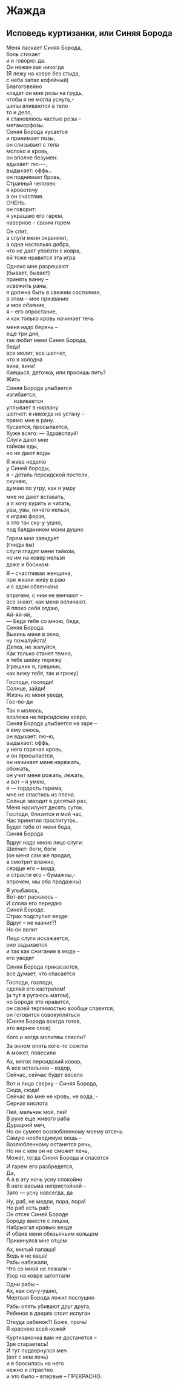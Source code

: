 # Жажда

## Исповедь куртизанки, или Синяя Борода

Меня ласкает Синяя Борода,  
боль стихает  
и я говорю: да.  
Он нежен как никогда  
(Я лежу на ковре без стыда,  
с неба запах кофейный)  
Благоговейно  
кладет он мне розы на грудь,  
чтобы я не могла уснуть,-  
шипы впиваются в тело  
то и дело,  
я становлюсь частью розы &#8211;  
метаморфозы.  
Синяя Борода кусается  
и принимает позы,  
он слизывает с тела   
молоко и кровь,  
он вполне безумен:  
вдыхает: лю---,  
выдыхает: оффь..  
он поднимает бровь,  
Странный человек:  
я кровоточу  
а он счастлив.  
ОЧЕНЬ.  
он говорит:  
я украшаю его гарем,  
наверное &#8211; своим горем&#133;  
Он спит,  
а слуги меня охраняют,  
а одна настолько добра,  
что не дает уползти с ковра,  
ей тоже нравится эта игра&#133;  
Однако мне разрешают  
(бывает, бывает)  
принять ванну &#8211;   
освежить раны,  
я должна быть в свежем состоянии,  
в этом &#8211; мое призвание  
и мое обаяние,  
я &#8211; его опростание,  
и как только кровь начинает течь&#133;  
меня надо беречь &#8211;  
еще три дня,  
так любит меня Синяя Борода,  
беда!  
все молит, все шепчет,  
что я холодна  
вина, вина!  
Каешься, деточка, или просишь пить?  
Жить&#133;  
Синяя Борода улыбается  
изгибается,  
&nbsp;&nbsp;&nbsp;&nbsp;&nbsp;извивается  
уплывает в нирвану  
шепчет: я никогда не устану &#8211;  
прямо мне в рану.  
Кусается, просыпается,  
Хуже всего: &mdash; Здравствуй!  
Слуги дают мне  
тайком еды,  
но не дают воды&#133;  
Я жива неделю  
у Синей бороды,  
я &#8211; деталь персидской постели,  
скучаю,  
думаю по утру, как я умру&#133;  
мне не дают вставать,  
а я хочу курить и читать,  
увы, увы, ничего нельзя,  
я играю ферзя,  
а это так ску-у-ушно,   
под балдахином моим душно&#133;  
Гарем мне завидует  
(гниды вы)  
слуги гладят меня тайком,  
но им на ковер нельзя  
даже и босиком&#133;  
Я &#8211; счастливая женщина,  
при жизни живу в раю  
и с адом обвенчана&#133;  
впрочем, с ним не венчают &#8211;  
все знают, как меня величают.  
Я плохо себя отдаю,  
Ай-яй-яй,  
&mdash; Беда тебе со мною, беда,  
Синяя Борода.  
Выкинь меня в окно,  
ну пожалуйста!  
Детка, не жалуйся,  
Как только станет темно,  
я тебе шейку порежу  
(грешник я, грешник,  
как вижу тебя, так и грежу&#133;)  
Господи, господи!  
Солнце, зайди!  
Жизнь из меня уведи,   
Гос-по-ди&#133;  
Так я молюсь,  
возлежа на персидском ковре,  
Синяя Борода улыбается на заре &#8211;  
я ему снюсь,  
он вдыхает: лю-ю,  
выдыхает: оффь,  
у него горячая кровь,  
и он просыпается,  
он начинает меня наряжать,  
обожать,  
он учит меня рожать, лежать,  
и вот &#8211; я умею,  
я&nbsp;&mdash; гордость гарема,  
мне не спастись из плена.  
Солнце заходит в десятый раз,  
Меня насилуют десять суток.  
Господи, близится и мой час,  
Час принятия проституток..  
Будет тебе от меня беда,  
Синяя Борода&#133;  
Вдруг надо мною лицо слуги:  
Шепчет: беги, беги  
(он меня сам же продал,  
а смотрит влажно,  
сердце его &#8211; мода,   
и страсти его &#8211; бумажны,-  
впрочем, мы оба продажны)&#133;  
Я улыбаюсь,  
Вот-вот раскаюсь &#8211;  
И слова его передаю  
Синей Бороде.  
Страх подступил везде:  
Вдруг &#8211; не казнит?!  
Но он велит&#133;  
Лицо слуги искажается,  
оно задыхается   
и так как сжигание в моде &#8211;   
его уводят&#133;  
Синяя Борода прикасается,  
все думает, что спасается&#133;  
Господи, господи,  
сделай его кастратом!  
(и тут я ругаюсь матом),  
но Бороде это нравится,  
он своей терпимостью вообще славится,  
он готовится совокупляться  
(Синяя Борода всегда готов,  
это вернее слов)&#133;  
Кого и когда молитвы спасли?&#133;  
За окном опять кого-то сожгли  
А может, повесили&#133;  
Ах, мягок персидский ковер,  
А все остальное &#8211; вздор,  
Сейчас, сейчас будет весело&#133;  
Вот и лицо сверху &#8211; Синяя Борода,  
Сюда, сюда!  
Сейчас во мне не кровь, не вода, -  
Серная кислота&#133;  
Пей, мальчик мой, пей!  
В руке еще живого раба  
Дурацкий меч,  
Но он сумеет возлюбленному моему отсечь  
Самую необходимую вещь &#8211;  
Возлюбленному останется речь,  
Но ни с кем он не сможет лечь,  
Может, тогда Синяя Борода и спасется&#133;  
И гарем его разбредется,  
Да,  
А я в эту ночь усну спокойно  
В неге весьма непристойной &#8211;   
Зато &mdash; усну навсегда, да&#133;  
Ну, раб, не медли, пора, пора!  
Но раб есть раб:  
Он отсек Синей Бороде  
Бороду вместе с лицом,  
Набрызгал кровью везде  
И обвив меня обезьяньим кольцом  
Прикинулся мне отцом&#133;  
Ах, милый папаша!  
Ведь я не ваша!  
Рабы набежали,  
Что со мной не лежали &#8211;  
Узор на ковре затоптали&#133;  
Одни рабы &#8211;  
Ах, как ску-у-ушно,  
Мертвая Борода лежит послушно&#133;  
Рабы опять убивают друг друга,  
Ребенок в дверях стоит испуган&#133;  
Откуда ребенок?! Боже, прочь!  
Я краснею всей кожей&#133;  
Куртизаночка вам не достанется &#8211;   
Зря стараетесь!  
И тут подвернулся меч  
(вот с кем лечь)  
и я бросилась на него  
нежно и страстно  
и это было &#8211; впервые &#8211; ПРЕКРАСНО.  